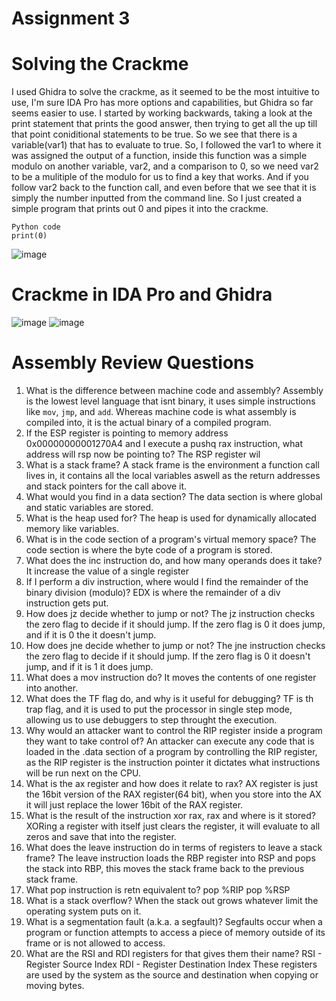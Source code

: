 # Assignment 3
# Solving the Crackme
I used Ghidra to solve the crackme, as it seemed to be the most intuitive to use, I'm sure IDA Pro has more options and capabilities, but Ghidra so far seems easier to use. I started by working backwards, taking a look at the print statement that prints the good answer, then trying to get all the up till that point coniditional statements to be true. So we see that there is a variable(var1) that has to evaluate to true. So, I followed the var1 to where it was assigned the output of a function, inside this function was a simple modulo on another variable, var2, and a comparison to 0, so we need var2 to be a mulitiple of the modulo for us to find a key that works. And if you follow var2 back to the function call, and even before that we see that it is simply the number inputted from the command line. So I just created a simple program that prints out 0 and pipes it into the crackme.
~~~
Python code
print(0)
~~~
![image](https://github.com/Novaii-Yoder/CS579/assets/52936757/3494b1e6-389f-45a3-9e7b-8f5febf4ff34)



# Crackme in IDA Pro and Ghidra
![image](https://github.com/Novaii-Yoder/CS579/assets/52936757/03ab39dd-39df-415b-9edc-e8fc44f0e46c)
![image](https://github.com/Novaii-Yoder/CS579/assets/52936757/1712add8-57c2-4f23-a8cb-6e9bb2182f45)



# Assembly Review Questions
1. What is the difference between machine code and assembly?
Assembly is the lowest level language that isnt binary, it uses simple instructions like `mov`, `jmp`, and `add`. Whereas machine code is what assembly is compiled into, it is the actual binary of a compiled program.
2. If the ESP register is pointing to memory address 0x00000000001270A4 and I execute a pushq rax instruction, what address will rsp now be pointing to?
The RSP register wil
3. What is a stack frame?
A stack frame is the environment a function call lives in, it contains all the local variables aswell as the return addresses and stack pointers for the call above it.
4. What would you find in a data section?
The data section is where global and static variables are stored.
5. What is the heap used for?
The heap is used for dynamically allocated memory like variables. 
6. What is in the code section of a program's virtual memory space?
The code section is where the byte code of a program is stored.
7. What does the inc instruction do, and how many operands does it take?
It increase the value of a single register 
8. If I perform a div instruction, where would I find the remainder of the binary division (modulo)?
EDX is where the remainder of a div instruction gets put.
9. How does jz decide whether to jump or not?
The jz instruction checks the zero flag to decide if it should jump. If the zero flag is 0 it does jump, and if it is 0 the it doesn't jump.
10. How does jne decide whether to jump or not?
The jne instruction checks the zero flag to decide if it should jump. If the zero flag is 0 it doesn't jump, and if it is 1 it does jump.
11. What does a mov instruction do?
It moves the contents of one register into another.
12. What does the TF flag do, and why is it useful for debugging?
TF is th trap flag, and it is used to put the processor in single step mode, allowing us to use debuggers to step throught the execution.
13. Why would an attacker want to control the RIP register inside a program they want to take control of?
An attacker can execute any code that is loaded in the .data section of a program by controlling the RIP register, as the RIP register is the instruction pointer it dictates what instructions will be run next on the CPU.
14. What is the ax register and how does it relate to rax?
AX register is just the 16bit version of the RAX register(64 bit), when you store into the AX it will just replace the lower 16bit of the RAX register.  
15. What is the result of the instruction xor rax, rax and where is it stored?
XORing a register with itself just clears the register, it will evaluate to all zeros and save that into the register.
16. What does the leave instruction do in terms of registers to leave a stack frame?
The leave instruction loads the RBP register into RSP and pops the stack into RBP, this moves the stack frame back to the previous stack frame.
17. What pop instruction is retn equivalent to?
pop %RIP
pop %RSP
18. What is a stack overflow?
When the stack out grows whatever limit the operating system puts on it. 
19. What is a segmentation fault (a.k.a. a segfault)?
Segfaults occur when a program or function attempts to access a piece of memory outside of its frame or is not allowed to access.
20. What are the RSI and RDI registers for that gives them their name?
RSI - Register Source Index
RDI - Register Destination Index
These registers are used by the system as the source and destination when copying or moving bytes.
